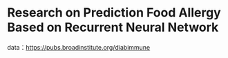 # Research on Prediction Food Allergy Based on Recurrent Neural Network
data：https://pubs.broadinstitute.org/diabimmune
